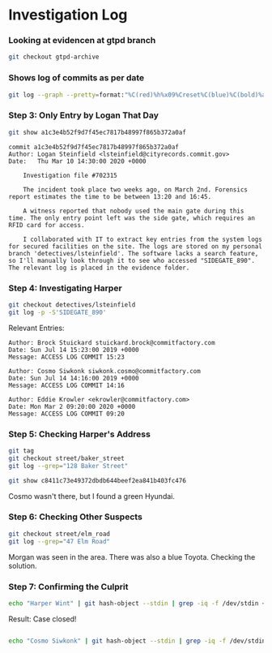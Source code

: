 
# Investigation Log

### Looking at evidencen at gtpd branch

```bash
git checkout gtpd-archive
```

### Shows log of commits as per date

```bash
git log --graph --pretty=format:"%C(red)%h%x09%Creset%C(blue)%C(bold)%ad%Creset %C(red)%cn%Creset  %C(green)%Creset %s" --date=iso
```

### Step 3: Only Entry by Logan That Day

```bash
git show a1c3e4b52f9d7f45ec7817b48997f865b372a0af
```

```
commit a1c3e4b52f9d7f45ec7817b48997f865b372a0af
Author: Logan Steinfield <lsteinfield@cityrecords.commit.gov>
Date:   Thu Mar 10 14:30:00 2020 +0000

    Investigation file #702315
    
    The incident took place two weeks ago, on March 2nd. Forensics report estimates the time to be between 13:20 and 16:45.
    
    A witness reported that nobody used the main gate during this time. The only entry point left was the side gate, which requires an RFID card for access.
    
    I collaborated with IT to extract key entries from the system logs for secured facilities on the site. The logs are stored on my personal branch 'detectives/lsteinfield'. The software lacks a search feature, so I'll manually look through it to see who accessed "SIDEGATE_890". The relevant log is placed in the evidence folder.
```

### Step 4: Investigating Harper

```bash
git checkout detectives/lsteinfield
git log -p -S'SIDEGATE_890'
```

Relevant Entries:

```
Author: Brock Stuickard stuickard.brock@commitfactory.com
Date: Sun Jul 14 15:23:00 2019 +0000
Message: ACCESS LOG COMMIT 15:23

Author: Cosmo Siwkonk siwkonk.cosmo@commitfactory.com
Date: Sun Jul 14 14:16:00 2019 +0000
Message: ACCESS LOG COMMIT 14:16

Author: Eddie Krowler <ekrowler@commitfactory.com>
Date: Mon Mar 2 09:20:00 2020 +0000
Message: ACCESS LOG COMMIT 09:20
```

### Step 5: Checking Harper's Address

```bash
git tag
git checkout street/baker_street
git log --grep="128 Baker Street"
```

```bash
git show c8411c73e49372dbdb644beef2ea841b403fc476
```

Cosmo wasn't there, but I found a green Hyundai.

### Step 6: Checking Other Suspects

```bash
git checkout street/elm_road
git log --grep="47 Elm Road"
```

Morgan was seen in the area. There was also a blue Toyota. Checking the solution.

### Step 7: Confirming the Culprit

```bash
echo "Harper Wint" | git hash-object --stdin | grep -iq -f /dev/stdin <(git show solution) && echo 'Case closed!' || echo 'Not quite, keep looking...'
```

Result: Case closed!
```bash

echo "Cosmo Siwkonk" | git hash-object --stdin | grep -iq -f /dev/stdin <(git show solution) && echo 'You found the murderer!' || echo 'No cigar, chief... Try again.'
```